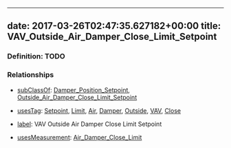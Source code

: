 
---
date: 2017-03-26T02:47:35.627182+00:00
title: VAV_Outside_Air_Damper_Close_Limit_Setpoint
---
### Definition: TODO

### Relationships

* [subClassOf](http://www.w3.org/2000/01/rdf-schema#subClassOf): [Damper_Position_Setpoint](https://brickschema.org/schema/1.0/Brick#Damper_Position_Setpoint), [Outside_Air_Damper_Close_Limit_Setpoint](https://brickschema.org/schema/1.0/Brick#Outside_Air_Damper_Close_Limit_Setpoint)

* [usesTag](https://brickschema.org/schema/1.0/BrickFrame#usesTag): [Setpoint](https://brickschema.org/schema/1.0/BrickTag#Setpoint), [Limit](https://brickschema.org/schema/1.0/BrickTag#Limit), [Air](https://brickschema.org/schema/1.0/BrickTag#Air), [Damper](https://brickschema.org/schema/1.0/BrickTag#Damper), [Outside](https://brickschema.org/schema/1.0/BrickTag#Outside), [VAV](https://brickschema.org/schema/1.0/BrickTag#VAV), [Close](https://brickschema.org/schema/1.0/BrickTag#Close)

* [label](http://www.w3.org/2000/01/rdf-schema#label): VAV Outside Air Damper Close Limit Setpoint

* [usesMeasurement](https://brickschema.org/schema/1.0/BrickFrame#usesMeasurement): [Air_Damper_Close_Limit](https://brickschema.org/schema/1.0/Brick#Air_Damper_Close_Limit)
